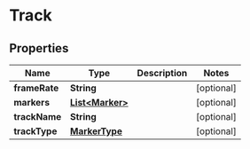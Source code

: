 
# Track

## Properties
Name | Type | Description | Notes
------------ | ------------- | ------------- | -------------
**frameRate** | **String** |  |  [optional]
**markers** | [**List&lt;Marker&gt;**](Marker.md) |  |  [optional]
**trackName** | **String** |  |  [optional]
**trackType** | [**MarkerType**](MarkerType.md) |  |  [optional]



